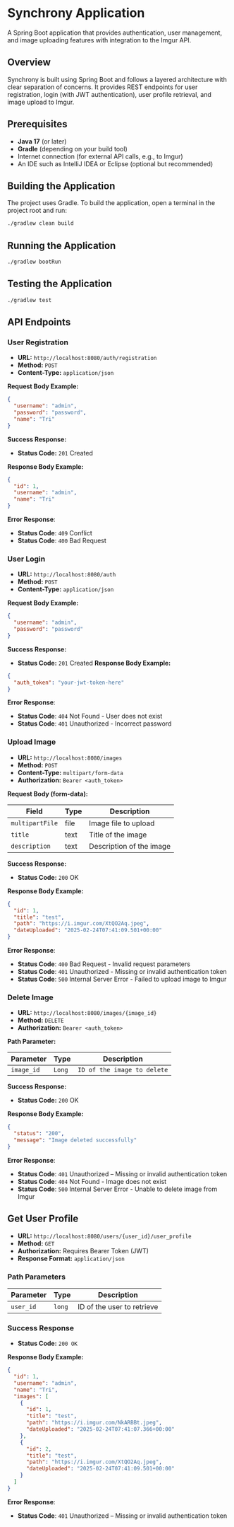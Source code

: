 # Synchrony Application

A Spring Boot application that provides authentication, user management, and image uploading features with integration to the Imgur API.

## Overview

Synchrony is built using Spring Boot and follows a layered architecture with clear separation of concerns. It provides REST endpoints for user registration, login (with JWT authentication), user profile retrieval, and image upload to Imgur.

## Prerequisites

- **Java 17** (or later)
- **Gradle** (depending on your build tool)
- Internet connection (for external API calls, e.g., to Imgur)
- An IDE such as IntelliJ IDEA or Eclipse (optional but recommended)

## Building the Application

The project uses Gradle. To build the application, open a terminal in the project root and run:
```bash
./gradlew clean build
```
## Running the Application
```bash
./gradlew bootRun
```
## Testing the Application
```bash
./gradlew test
```


## API Endpoints

### User Registration
- **URL:** `http://localhost:8080/auth/registration`
- **Method:** `POST`
- **Content-Type:** `application/json`

**Request Body Example:**
```json
{
  "username": "admin",
  "password": "password",
  "name": "Tri"
}
```
**Success Response:**
- **Status Code:** `201` Created

**Response Body Example:**
```json
{
  "id": 1,
  "username": "admin",
  "name": "Tri"
}
```
**Error Response**:
- **Status Code**: `409` Conflict
- **Status Code**: `400` Bad Request

### User Login
- **URL:** `http://localhost:8080/auth`
- **Method:** `POST`
- **Content-Type:** `application/json`

**Request Body Example:**
```json
{
  "username": "admin",
  "password": "password"
}
```
**Success Response:**
- **Status Code:** `201` Created
  **Response Body Example:**
```json
{
  "auth_token": "your-jwt-token-here"
}
```
**Error Response**:
- **Status Code**: `404` Not Found - User does not exist
- **Status Code**: `401` Unauthorized - Incorrect password

### Upload Image
- **URL:** `http://localhost:8080/images`
- **Method:** `POST`
- **Content-Type:** `multipart/form-data`
- **Authorization:** `Bearer <auth_token>`

**Request Body (form-data):**

| Field          | Type   | Description              |
|---------------|--------|--------------------------|
| `multipartFile` | file   | Image file to upload    |
| `title`        | text   | Title of the image      |
| `description`  | text   | Description of the image |

**Success Response:**
- **Status Code:** `200` OK

**Response Body Example:**
```json
{
  "id": 1,
  "title": "test",
  "path": "https://i.imgur.com/XtQO2Aq.jpeg",
  "dateUploaded": "2025-02-24T07:41:09.501+00:00"
}
```
**Error Response**:
- **Status Code**: `400` Bad Request - Invalid request parameters
- **Status Code**: `401` Unauthorized - Missing or invalid authentication token
- **Status Code**: `500` Internal Server Error - Failed to upload image to Imgur

### Delete Image
- **URL:** `http://localhost:8080/images/{image_id}`
- **Method:** `DELETE`
- **Authorization:** `Bearer <auth_token>`

**Path Parameter:**

| Parameter | Type  | Description |
|-----------|-------|-------------|
|`image_id` | `Long` |`ID of the image to delete`|

**Success Response:**
- **Status Code:** `200` OK

**Response Body Example:**
```json
{
  "status": "200",
  "message": "Image deleted successfully"
}
```

**Error Response**:
- **Status Code**: `401` Unauthorized – Missing or invalid authentication token
- **Status Code**: `404` Not Found - Image does not exist
- **Status Code**: `500` Internal Server Error - Unable to delete image from Imgur

## Get User Profile

- **URL:** `http://localhost:8080/users/{user_id}/user_profile`
- **Method:** `GET`
- **Authorization:** Requires Bearer Token (JWT)
- **Response Format:** `application/json`

### Path Parameters
| Parameter  | Type    | Description                 |
|------------|--------|-----------------------------|
| `user_id`  | `long` | ID of the user to retrieve  |

### Success Response
- **Status Code:** `200 OK`

**Response Body Example:**
```json
{
  "id": 1,
  "username": "admin",
  "name": "Tri",
  "images": [
    {
      "id": 1,
      "title": "test",
      "path": "https://i.imgur.com/NkARBBt.jpeg",
      "dateUploaded": "2025-02-24T07:41:07.366+00:00"
    },
    {
      "id": 2,
      "title": "test",
      "path": "https://i.imgur.com/XtQO2Aq.jpeg",
      "dateUploaded": "2025-02-24T07:41:09.501+00:00"
    }
  ]
}
```
**Error Response**:
- **Status Code**: `401` Unauthorized – Missing or invalid authentication token


